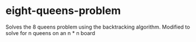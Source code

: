 # eight-queens-problem
Solves the 8 queens problem using the backtracking algorithm. Modified to solve for n queens on an n * n board

